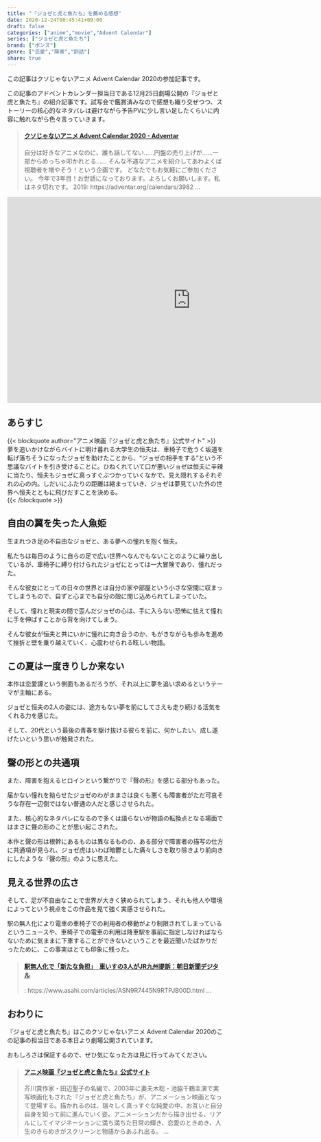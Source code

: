 ```yaml
---
title: "『ジョゼと虎と魚たち』を薦める感想"
date: 2020-12-24T00:45:41+09:00
draft: false
categories: ["anime","movie","Advent Calendar"]
series: ["ジョゼと虎と魚たち"]
brand: ["ボンズ"]
genre: ["恋愛","障害","訓話"]
share: true
---
```

この記事はクソじゃないアニメ Advent Calendar 2020の参加記事です。  

この記事のアドベントカレンダー担当日である12月25日劇場公開の『ジョゼと虎と魚たち』の紹介記事です。試写会で鑑賞済みなので感想も織り交ぜつつ、ストーリーの核心的なネタバレは避けながら予告PVに少し言い足したくらいに内容に触れながら色々言っていきます。
<blockquote class="embedly-card"><h4><a href="https://adventar.org/calendars/5063">クソじゃないアニメ Advent Calendar 2020 - Adventar</a></h4><p>自分は好きなアニメなのに、誰も話してない......円盤の売り上げが......一部からめっちゃ叩かれとる...... そんな不遇なアニメを紹介してあわよくば視聴者を増やそう！という企画です。 どなたでもお気軽にご参加ください。 今年で3年目！お世話になっております。よろしくお願いします。私はネタ切れです。 2019: https://adventar.org/calendars/3982 ...</p></blockquote>
<script async src="//cdn.embedly.com/widgets/platform.js" charset="UTF-8"></script>

<iframe width="853" height="480" src="https://www.youtube.com/embed/UqroXVubLzI" frameborder="0" allow="accelerometer; autoplay; clipboard-write; encrypted-media; gyroscope; picture-in-picture" allowfullscreen></iframe>

## あらすじ

{{< blockquote author="アニメ映画『ジョゼと虎と魚たち』公式サイト" >}}
夢を追いかけながらバイトに明け暮れる大学生の恒夫は、車椅子で危うく坂道を転げ落ちそうになったジョゼを助けたことから、“ジョゼの相手をする”という不思議なバイトを引き受けることに。ひねくれていて口が悪いジョゼは恒夫に辛辣に当たり、恒夫もジョゼに真っすぐぶつかっていくなかで、見え隠れするそれぞれの心の内。しだいにふたりの距離は縮まっていき、ジョゼは夢見ていた外の世界へ恒夫とともに飛びだすことを決める。  
{{< /blockquote >}}

## 自由の翼を失った人魚姫

生まれつき足の不自由なジョゼと、ある夢への憧れを抱く恒夫。

私たちは毎日のように自らの足で広い世界へなんでもないことのように繰り出しているが、車椅子に縛り付けられたジョゼにとっては一大冒険であり、憧れだった。  

そんな彼女にとっての日々の世界とは自分の家や部屋という小さな空間に収まってしまうもので、自ずと心までも自分の殻に閉じ込められてしまっていた。  

そして、憧れと現実の間で歪んだジョゼの心は、手に入らない恐怖に怯えて憧れに手を伸ばすことから背を向けてしまう。

そんな彼女が恒夫と共にいかに憧れに向き合うのか、もがきながらも歩みを進めて挫折と壁を乗り越えていく、心震わせられる眩しい物語。

## この夏は一度きりしか来ない

本作は恋愛譚という側面もあるだろうが、それ以上に夢を追い求めるというテーマが主軸にある。  

ジョゼと恒夫の2人の姿には、途方もない夢を前にしてさえも走り続ける活気をくれる力を感じた。  

そして、20代という最後の青春を駆け抜ける彼らを前に、何かしたい、成し遂げたいという思いが触発された。

## 聲の形との共通項

また、障害を抱えるヒロインという繋がりで『聲の形』を感じる部分もあった。  

届かない憧れを拗らせたジョゼのわがままさは良くも悪くも障害者がただ可哀そうな存在一辺倒ではない普通の人だと感じさせられた。  

また、核心的なネタバレになるので多くは語らないが物語の転換点となる場面ではまさに聲の形のことが思い起こされた。  

本作と聲の形は根幹にあるものは異なるものの、ある部分で障害者の描写の仕方に共通項が見られ、ジョゼ虎はいわば暗鬱とした痛々しさを取り除きより前向きにしたような『聲の形』のように思えた。 

## 見える世界の広さ

そして、足が不自由なことで世界が大きく狭められてしまう、それも他人や環境によってという視点をこの作品を見て強く実感させられた。

駅の無人化により電車の車椅子での利用者の移動がより制限されてしまっているというニュースや、車椅子での電車の利用は降車駅を事前に指定しなければならないために気ままに下車することができないということを最近聞いたばかりだったために、この事実はとても印象に残った。

<blockquote class="embedly-card"><h4><a href="https://www.asahi.com/articles/ASN9R7445N9RTPJB00D.html">駅無人化で「新たな負担」　車いすの3人がJR九州提訴：朝日新聞デジタル</a></h4>: https://www.asahi.com/articles/ASN9R7445N9RTPJB00D.html ...</p></blockquote>
<script async src="//cdn.embedly.com/widgets/platform.js" charset="UTF-8"></script>

## おわりに

『ジョゼと虎と魚たち』はこのクソじゃないアニメ Advent Calendar 2020のこの記事の担当日である本日より劇場公開されています。  

おもしろさは保証するので、ぜひ気になった方は見に行ってみてください。

<blockquote class="embedly-card"><h4><a href="https://joseetora.jp/">アニメ映画『ジョゼと虎と魚たち』公式サイト</a></h4><p>芥川賞作家・田辺聖子の名編で、2003年に妻夫木聡・池脇千鶴主演で実写映画化もされた『ジョゼと虎と魚たち』が、アニメーション映画となって登場する。描かれるのは、瑞々しく真っすぐな純愛の中、お互いと自分自身を知って前に進んでいく姿。アニメーションだから描き出せる、リアルにしてイマジネーションに満ち満ちた日常の輝き、恋愛のときめき、人生のきらめきがスクリーンと物語からあふれ出る。 ...</p></blockquote>
<script async src="//cdn.embedly.com/widgets/platform.js" charset="UTF-8"></script>